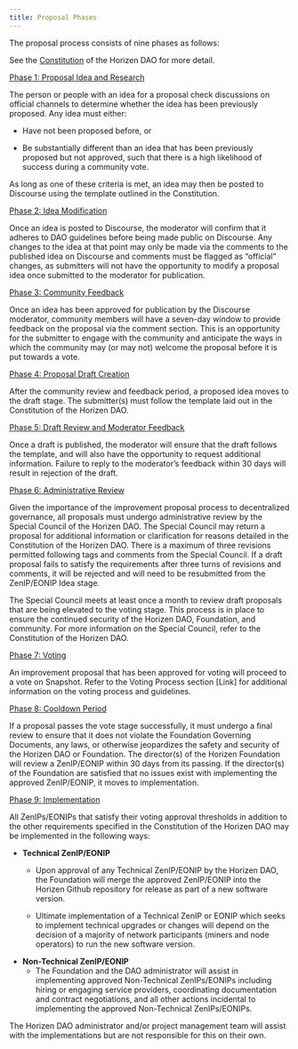 ```yaml
---
title: Proposal Phases
---
```


The proposal process consists of nine phases as follows:

 See the [Constitution](/governance/overview/constitution) of the Horizen DAO for more detail.

<u>Phase 1: Proposal Idea and Research</u>
<p></p>
The person or people with an idea for a proposal check discussions on official channels to determine whether the idea has been previously proposed. Any idea must either:

* Have not been proposed before, or 

* Be substantially different than an idea that has been previously proposed but not approved, such that there is a high likelihood of success during a community vote. 

As long as one of these criteria is met, an idea may then be posted to Discourse using the template outlined in the Constitution.
<p></p>
<u>Phase 2: Idea Modification</u>
<p></p>
Once an idea is posted to Discourse, the moderator will confirm that it adheres to DAO guidelines before being made public on Discourse. Any changes to the idea at that point may only be made via the comments to the published idea on Discourse and comments must be flagged as “official” changes, as submitters will not have the opportunity to modify a proposal idea once submitted to the moderator for publication. 
<p></p>
<u>Phase 3: Community Feedback</u>
<p></p>
Once an idea has been approved for publication by the Discourse moderator, community members will have a seven-day window to provide feedback on the proposal via the comment section. This is an opportunity for the submitter to engage with the community and anticipate the ways in which the community may (or may not) welcome the proposal before it is put towards a vote.
<p></p>
<u>Phase 4: Proposal Draft Creation</u>
<p></p>
After the community review and feedback period, a proposed idea moves to the draft stage. The submitter(s) must follow the template laid out in the Constitution of the Horizen DAO.
<p></p>
<u>Phase 5: Draft Review and Moderator Feedback</u>
<p></p>
Once a draft is published, the moderator will ensure that the draft follows the template, and will also have the opportunity to request additional information. Failure to reply to the moderator’s feedback within 30 days will result in rejection of the draft.
<p></p>
<u>Phase 6: Administrative Review</u>
<p></p>
Given the importance of the improvement proposal process to decentralized governance, all proposals must undergo administrative review by the Special Council of the Horizen DAO. The Special Council may return a proposal for additional information or clarification for reasons detailed in the Constitution of the Horizen DAO. There is a maximum of three revisions permitted following tags and comments from the Special Council. If a draft proposal fails to satisfy the requirements after three turns of revisions and comments, it will be rejected and will need to be  resubmitted from the ZenIP/EONIP Idea stage.

The Special Council meets at least once a month to review draft proposals that are being elevated to the voting stage. This process is in place to ensure the continued security of the Horizen DAO, Foundation, and community. For more information on the Special Council, refer to the Constitution of the Horizen DAO.
<p></p>
<u>Phase 7: Voting</u>
<p></p>
An improvement proposal that has been approved for voting will proceed to a vote on Snapshot.  Refer to the Voting Process section [Link] for additional information on the voting process and guidelines. 
<p></p>
<u>Phase 8: Cooldown Period</u>
<p></p>
If a proposal passes the vote stage successfully, it must undergo a final review to ensure that it does not violate the Foundation Governing Documents, any laws, or otherwise jeopardizes the safety and security of the Horizen DAO or Foundation. The director(s) of the Horizen Foundation will review a ZenIP/EONIP within 30 days from its passing. If the director(s) of the Foundation are satisfied that no issues exist with implementing the approved ZenIP/EONIP, it moves to implementation.
<p></p>
<u>Phase 9: Implementation</u>
<p></p>
All ZenIPs/EONIPs that satisfy their voting approval thresholds in addition to the other requirements specified in the Constitution of the Horizen DAO may be implemented in the following ways:

* **Technical ZenIP/EONIP**
   * Upon approval of any Technical ZenIP/EONIP by the Horizen DAO, the Foundation will merge the approved ZenIP/EONIP into the Horizen Github repository for release as part of a new software version.

   * Ultimate implementation of a Technical ZenIP or EONIP which seeks to implement technical upgrades or changes will depend on the decision of a majority of network participants (miners and node operators) to run the new software version.
* **Non-Technical ZenIP/EONIP**
   * The Foundation and the DAO administrator will assist in implementing approved Non-Technical ZenIPs/EONIPs including hiring or engaging service providers, coordinating documentation and contract negotiations, and all other actions incidental to implementing the approved Non-Technical ZenIPs/EONIPs.

The Horizen DAO administrator and/or project management team will assist with the implementations but are not responsible for this on their own.
